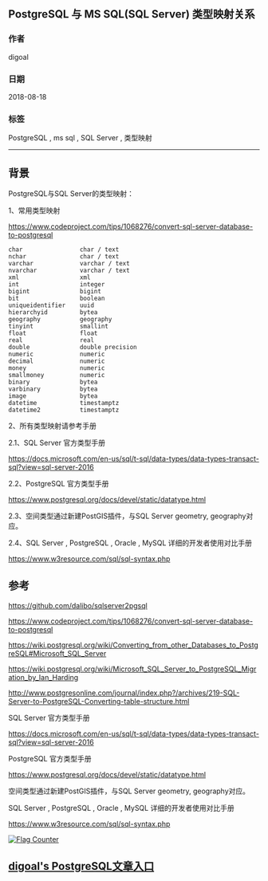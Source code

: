 ## PostgreSQL 与 MS SQL(SQL Server) 类型映射关系  
                                                                   
### 作者                                                                   
digoal                                                                   
                                                                   
### 日期                                                                   
2018-08-18                                                                 
                                                                   
### 标签                                                                   
PostgreSQL , ms sql , SQL Server , 类型映射          
                                                                   
----                                                                   
                                                                   
## 背景     
PostgreSQL与SQL Server的类型映射：  
  
1、常用类型映射  
  
https://www.codeproject.com/tips/1068276/convert-sql-server-database-to-postgresql  
  
```  
char                char / text  
nchar               char / text  
varchar             varchar / text  
nvarchar            varchar / text  
xml                 xml  
int                 integer  
bigint              bigint  
bit                 boolean  
uniqueidentifier    uuid  
hierarchyid         bytea  
geography           geography  
tinyint             smallint  
float               float  
real                real  
double              double precision  
numeric             numeric  
decimal             numeric  
money               numeric  
smallmoney          numeric  
binary              bytea  
varbinary           bytea  
image               bytea  
datetime            timestamptz  
datetime2           timestamptz  
```  
  
2、所有类型映射请参考手册  
  
2\.1、SQL Server 官方类型手册  
  
https://docs.microsoft.com/en-us/sql/t-sql/data-types/data-types-transact-sql?view=sql-server-2016  
  
2\.2、PostgreSQL 官方类型手册  
  
https://www.postgresql.org/docs/devel/static/datatype.html  
  
2\.3、空间类型通过新建PostGIS插件，与SQL Server geometry, geography对应。  
  
2\.4、SQL Server , PostgreSQL , Oracle , MySQL 详细的开发者使用对比手册  
  
https://www.w3resource.com/sql/sql-syntax.php  
  
## 参考  
https://github.com/dalibo/sqlserver2pgsql  
  
https://www.codeproject.com/tips/1068276/convert-sql-server-database-to-postgresql  
  
https://wiki.postgresql.org/wiki/Converting_from_other_Databases_to_PostgreSQL#Microsoft_SQL_Server  
  
https://wiki.postgresql.org/wiki/Microsoft_SQL_Server_to_PostgreSQL_Migration_by_Ian_Harding  
  
http://www.postgresonline.com/journal/index.php?/archives/219-SQL-Server-to-PostgreSQL-Converting-table-structure.html  
  
SQL Server 官方类型手册  
  
https://docs.microsoft.com/en-us/sql/t-sql/data-types/data-types-transact-sql?view=sql-server-2016  
  
PostgreSQL 官方类型手册  
  
https://www.postgresql.org/docs/devel/static/datatype.html  
  
空间类型通过新建PostGIS插件，与SQL Server geometry, geography对应。  
  
SQL Server , PostgreSQL , Oracle , MySQL 详细的开发者使用对比手册  
  
https://www.w3resource.com/sql/sql-syntax.php  
  
  
  
  
<a rel="nofollow" href="http://info.flagcounter.com/h9V1"  ><img src="http://s03.flagcounter.com/count/h9V1/bg_FFFFFF/txt_000000/border_CCCCCC/columns_2/maxflags_12/viewers_0/labels_0/pageviews_0/flags_0/"  alt="Flag Counter"  border="0"  ></a>  
  
  
  
  
## [digoal's PostgreSQL文章入口](https://github.com/digoal/blog/blob/master/README.md "22709685feb7cab07d30f30387f0a9ae")
  
